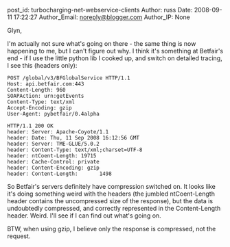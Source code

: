 post_id: turbocharging-net-webservice-clients
Author: russ
Date: 2008-09-11 17:22:27
Author_Email: noreply@blogger.com
Author_IP: None

Glyn,

I'm actually not sure what's going on there - the same thing is now happening
to me, but I can't figure out why. I think it's something at Betfair's end -
if I use the little python lib I cooked up, and switch on detailed tracing, I
see this (headers only):

    POST /global/v3/BFGlobalService HTTP/1.1
    Host: api.betfair.com:443
    Content-Length: 960
    SOAPAction: urn:getEvents
    Content-Type: text/xml
    Accept-Encoding: gzip
    User-Agent: pybetfair/0.4alpha

    HTTP/1.1 200 OK
    header: Server: Apache-Coyote/1.1
    header: Date: Thu, 11 Sep 2008 16:12:56 GMT
    header: Server: TME-GLUE/5.0.2
    header: Content-Type: text/xml;charset=UTF-8
    header: ntCoent-Length: 19715
    header: Cache-Control: private
    header: Content-Encoding: gzip
    header: Content-Length:       1498

So Betfair's servers definitely have compression switched on. It looks like
it's doing something weird with the headers (the jumbled ntCoent-Length header
contains the uncompressed size of the response), but the data is undoubtedly
compressed, and correctly represented in the Content-Length header. Weird.
I'll see if I can find out what's going on.

BTW, when using gzip, I believe only the response is compressed, not the
request.
